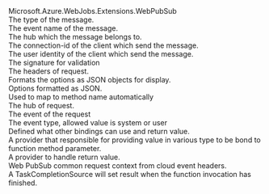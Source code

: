 <?xml version="1.0"?>
<doc>
    <assembly>
        <name>Microsoft.Azure.WebJobs.Extensions.WebPubSub</name>
    </assembly>
    <members>
        <member name="P:Microsoft.Azure.WebJobs.Extensions.WebPubSub.ConnectionContext.EventType">
            <summary>
            The type of the message.
            </summary>
        </member>
        <member name="P:Microsoft.Azure.WebJobs.Extensions.WebPubSub.ConnectionContext.EventName">
            <summary>
            The event name of the message.
            </summary>
        </member>
        <member name="P:Microsoft.Azure.WebJobs.Extensions.WebPubSub.ConnectionContext.Hub">
            <summary>
            The hub which the message belongs to.
            </summary>
        </member>
        <member name="P:Microsoft.Azure.WebJobs.Extensions.WebPubSub.ConnectionContext.ConnectionId">
            <summary>
            The connection-id of the client which send the message.
            </summary>
        </member>
        <member name="P:Microsoft.Azure.WebJobs.Extensions.WebPubSub.ConnectionContext.UserId">
            <summary>
            The user identity of the client which send the message.
            </summary>
        </member>
        <member name="P:Microsoft.Azure.WebJobs.Extensions.WebPubSub.ConnectionContext.Signature">
            <summary>
            The signature for validation
            </summary>
        </member>
        <member name="P:Microsoft.Azure.WebJobs.Extensions.WebPubSub.ConnectionContext.Headers">
            <summary>
            The headers of request.
            </summary>
        </member>
        <member name="M:Microsoft.Azure.WebJobs.Extensions.WebPubSub.WebPubSubOptions.Format">
            <summary>
            Formats the options as JSON objects for display.
            </summary>
            <returns>Options formatted as JSON.</returns>
        </member>
        <member name="M:Microsoft.Azure.WebJobs.Extensions.WebPubSub.WebPubSubTriggerAttribute.#ctor(System.String,Microsoft.Azure.WebJobs.Extensions.WebPubSub.WebPubSubEventType,System.String)">
            <summary>
            Used to map to method name automatically
            </summary>
            <param name="hub"></param>
            <param name="eventName"></param>
            <param name="eventType"></param>
        </member>
        <member name="P:Microsoft.Azure.WebJobs.Extensions.WebPubSub.WebPubSubTriggerAttribute.Hub">
            <summary>
            The hub of request.
            </summary>
        </member>
        <member name="P:Microsoft.Azure.WebJobs.Extensions.WebPubSub.WebPubSubTriggerAttribute.EventName">
            <summary>
            The event of the request
            </summary>
        </member>
        <member name="P:Microsoft.Azure.WebJobs.Extensions.WebPubSub.WebPubSubTriggerAttribute.EventType">
            <summary>
            The event type, allowed value is system or user
            </summary>
        </member>
        <member name="M:Microsoft.Azure.WebJobs.Extensions.WebPubSub.WebPubSubTriggerBinding.CreateBindingContract(System.Reflection.ParameterInfo)">
            <summary>
            Defined what other bindings can use and return value.
            </summary>
        </member>
        <member name="T:Microsoft.Azure.WebJobs.Extensions.WebPubSub.WebPubSubTriggerBinding.WebPubSubTriggerValueProvider">
            <summary>
            A provider that responsible for providing value in various type to be bond to function method parameter.
            </summary>
        </member>
        <member name="T:Microsoft.Azure.WebJobs.Extensions.WebPubSub.WebPubSubTriggerBinding.TriggerReturnValueProvider">
            <summary>
            A provider to handle return value.
            </summary>
        </member>
        <member name="P:Microsoft.Azure.WebJobs.Extensions.WebPubSub.WebPubSubTriggerEvent.ConnectionContext">
            <summary>
            Web PubSub common request context from cloud event headers.
            </summary>
        </member>
        <member name="P:Microsoft.Azure.WebJobs.Extensions.WebPubSub.WebPubSubTriggerEvent.TaskCompletionSource">
            <summary>
            A TaskCompletionSource will set result when the function invocation has finished.
            </summary>
        </member>
    </members>
</doc>

